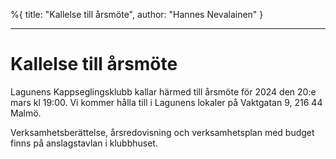 %{
title: "Kallelse till årsmöte",
author: "Hannes Nevalainen"
}

---

# Kallelse till årsmöte

Lagunens Kappseglingsklubb kallar härmed till årsmöte för 2024 den 20:e mars kl 19:00.
Vi kommer hålla till i Lagunens lokaler på Vaktgatan 9, 216 44 Malmö.

Verksamhetsberättelse, årsredovisning och verksamhetsplan med budget finns på
anslagstavlan i klubbhuset.
